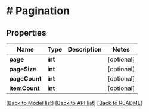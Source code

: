 # # Pagination

## Properties

Name | Type | Description | Notes
------------ | ------------- | ------------- | -------------
**page** | **int** |  | [optional] 
**pageSize** | **int** |  | [optional] 
**pageCount** | **int** |  | [optional] 
**itemCount** | **int** |  | [optional] 

[[Back to Model list]](../../README.md#documentation-for-models) [[Back to API list]](../../README.md#documentation-for-api-endpoints) [[Back to README]](../../README.md)



